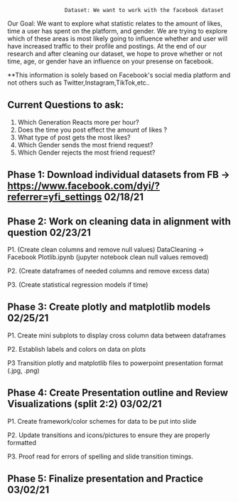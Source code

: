                       Dataset: We want to work with the facebook dataset

Our Goal: We want to explore what statistic relates to the amount of likes, time a user has spent on the platform, and gender. We are trying to explore which of these areas is most likely going to influence whether and user will have increased traffic to their profile and postings. At the end of our research and after cleaning our dataset, we hope to prove whether or not time, age, or gender have an influence on your presense on facebook. 

**This information is solely based on Facebook's social media platform and not others such as Twitter,Instagram,TikTok,etc..


Current Questions to ask:
----
1. Which Generation Reacts more per hour?
2. Does the time you post effect the amount of likes ?
3. What type of post gets the most likes?
4. Which Gender sends the most friend request?
5. Which Gender rejects the most friend request?


Phase 1: Download individual datasets from FB -> https://www.facebook.com/dyi/?referrer=yfi_settings
02/18/21
----
Phase 2: Work on cleaning data in alignment with question 02/23/21
----
 P1. (Create clean columns and remove null values)
      DataCleaning -> Facebook Plotlib.ipynb (jupyter notebook clean null values removed)
 
 P2. (Create dataframes of needed columns and remove excess data)
  
 P3. (Create statistical regression models if time)

Phase 3: Create plotly and matplotlib models 02/25/21
----  
 P1. Create mini subplots to display cross column data between dataframes
  
 P2. Establish labels and colors on data on plots

 P3 Transition plotly and matplotlib files to powerpoint presentation format (.jpg, .png)

Phase 4: Create Presentation outline and Review Visualizations (split 2:2) 03/02/21
----
 P1. Create framework/color schemes for data to be put into slide
 
 P2. Update transitions and icons/pictures to ensure they are properly formatted
 
 P3. Proof read for errors of spelling and slide transition timings.

Phase 5: Finalize presentation and Practice 03/02/21
----
